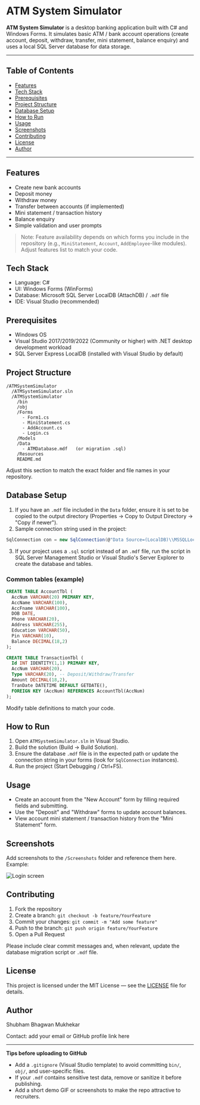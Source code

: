 # ATM System Simulator

**ATM System Simulator** is a desktop banking application built with C# and Windows Forms. It simulates basic ATM / bank account operations (create account, deposit, withdraw, transfer, mini statement, balance enquiry) and uses a local SQL Server database for data storage.

---

## Table of Contents

* [Features](#features)
* [Tech Stack](#tech-stack)
* [Prerequisites](#prerequisites)
* [Project Structure](#project-structure)
* [Database Setup](#database-setup)
* [How to Run](#how-to-run)
* [Usage](#usage)
* [Screenshots](#screenshots)
* [Contributing](#contributing)
* [License](#license)
* [Author](#author)

---

## Features

* Create new bank accounts
* Deposit money
* Withdraw money
* Transfer between accounts (if implemented)
* Mini statement / transaction history
* Balance enquiry
* Simple validation and user prompts

> Note: Feature availability depends on which forms you include in the repository (e.g., `MiniStatement`, `Account`, `AddEmployee`-like modules). Adjust features list to match your code.

## Tech Stack

* Language: C#
* UI: Windows Forms (WinForms)
* Database: Microsoft SQL Server LocalDB (AttachDB) / `.mdf` file
* IDE: Visual Studio (recommended)

## Prerequisites

* Windows OS
* Visual Studio 2017/2019/2022 (Community or higher) with .NET desktop development workload
* SQL Server Express LocalDB (installed with Visual Studio by default)

## Project Structure

```
/ATMSystemSimulator
  /ATMSystemSimulator.sln
  /ATMSystemSimulator
    /bin
    /obj
    /Forms
      - Form1.cs
      - MiniStatement.cs
      - AddAccount.cs
      - Login.cs
    /Models
    /Data
      - ATMDatabase.mdf   (or migration .sql)
    /Resources
    README.md
```

Adjust this section to match the exact folder and file names in your repository.

## Database Setup

1. If you have an `.mdf` file included in the `Data` folder, ensure it is set to be copied to the output directory (Properties -> Copy to Output Directory -> "Copy if newer").
2. Sample connection string used in the project:

```csharp
SqlConnection con = new SqlConnection(@"Data Source=(LocalDB)\\MSSQLLocalDB;AttachDbFilename=|DataDirectory|\\ATMDatabase.mdf;Integrated Security=True;Connect Timeout=30");
```

3. If your project uses a `.sql` script instead of an `.mdf` file, run the script in SQL Server Management Studio or Visual Studio's Server Explorer to create the database and tables.

### Common tables (example)

```sql
CREATE TABLE AccountTbl (
  AccNum VARCHAR(20) PRIMARY KEY,
  AccName VARCHAR(100),
  AccFname VARCHAR(100),
  DOB DATE,
  Phone VARCHAR(20),
  Address VARCHAR(255),
  Education VARCHAR(50),
  Pin VARCHAR(10),
  Balance DECIMAL(18,2)
);

CREATE TABLE TransactionTbl (
  Id INT IDENTITY(1,1) PRIMARY KEY,
  AccNum VARCHAR(20),
  Type VARCHAR(20), -- Deposit/Withdraw/Transfer
  Amount DECIMAL(18,2),
  TranDate DATETIME DEFAULT GETDATE(),
  FOREIGN KEY (AccNum) REFERENCES AccountTbl(AccNum)
);
```

Modify table definitions to match your code.

## How to Run

1. Open `ATMSystemSimulator.sln` in Visual Studio.
2. Build the solution (Build -> Build Solution).
3. Ensure the database `.mdf` file is in the expected path or update the connection string in your forms (look for `SqlConnection` instances).
4. Run the project (Start Debugging / Ctrl+F5).

## Usage

* Create an account from the "New Account" form by filling required fields and submitting.
* Use the "Deposit" and "Withdraw" forms to update account balances.
* View account mini statement / transaction history from the "Mini Statement" form.

## Screenshots

Add screenshots to the `/Screenshots` folder and reference them here. Example:

![Login screen](Screenshots/login.png)

## Contributing

1. Fork the repository
2. Create a branch: `git checkout -b feature/YourFeature`
3. Commit your changes: `git commit -m "Add some feature"`
4. Push to the branch: `git push origin feature/YourFeature`
5. Open a Pull Request

Please include clear commit messages and, when relevant, update the database migration script or `.mdf` file.

## License

This project is licensed under the MIT License — see the [LICENSE](LICENSE) file for details.

## Author

Shubham Bhagwan Mukhekar

Contact: add your email or GitHub profile link here

---

**Tips before uploading to GitHub**

* Add a `.gitignore` (Visual Studio template) to avoid committing `bin/`, `obj/`, and user-specific files.
* If your `.mdf` contains sensitive test data, remove or sanitize it before publishing.
* Add a short demo GIF or screenshots to make the repo attractive to recruiters.
